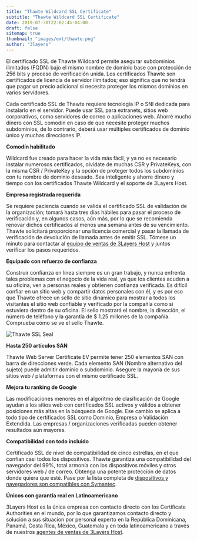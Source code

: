 ```yaml
---
title: "Thawte Wildcard SSL Certificate"
subtitle: "Thawte Wildcard SSL Certificate"
date: 2019-07-30T22:02:45-04:00
draft: false
sitemap: true
thumbnail: "images/ext/thawte.png"
author: "3layers"
---
```


El certificado SSL de Thawte Wildcard permite asegurar subdominios ilimitados (FQDN) bajo el mismo nombre de dominio base con protección de 256 bits y proceso de verificación unida. Los certificados Thawte son certificados de licencia de servidor ilimitados; eso significa que no tendrá que pagar un precio adicional si necesita proteger los mismos dominios en varios servidores.

Cada certificado SSL de Thawte requiere tecnología IP o SNI dedicada para instalarlo en el servidor. Puede usar SSL para extranets, sitios web corporativos, como servidores de correo o aplicaciones web. Ahorré mucho dinero con SSL comodín en caso de que necesite proteger muchos subdominios, de lo contrario, deberá usar múltiples certificados de dominio único y muchas direcciones IP. 

**Comodín habilitado**

Wildcard fue creado para hacer la vida más fácil, y ya no es necesario instalar numerosos certificados, olvídate de muchas CSR y PrivateKeys, con la misma CSR / PrivateKey y la opción de proteger todos los subdominios con tu nombre de dominio deseado. Sea inteligente y ahorre dinero y tiempo con los certificados Thawte Wildcard y el soporte de 3Layers Host.

**Empresa registrada requerida**

Se requiere paciencia cuando se valida el certificado SSL de validación de la organización; tomará hasta tres días hábiles para pasar el proceso de verificación y, en algunos casos, aún más, por lo que se recomienda renovar dichos certificados al menos una semana antes de su vencimiento. Thawte solicitará proporcionar una licencia comercial y pasar la llamada de verificación de devolución de llamada antes de emitir SSL. Tómese un minuto para contactar al [equipo de ventas de 3Layers Host](https://3layers.host/contact/) y juntos verificar los pasos requeridos.

**Equipado con refuerzo de confianza**

Construir confianza en línea siempre es un gran trabajo, y nunca enfrenta tales problemas con el negocio de la vida real, ya que los clientes acuden a su oficina, ven a personas reales y obtienen confianza verificada. Es difícil confiar en un sitio web y compartir datos personales con él, y es por eso que Thawte ofrece un sello de sitio dinámico para mostrar a todos los visitantes el sitio web confiable y verificado por la compañía como si estuviera dentro de su oficina. El sello mostrará el nombre, la dirección, el número de teléfono y la garantía de $ 1.25 millones de la compañía. Comprueba cómo se ve el sello Thawte.

![Thawte SSL Seal](/images/ext/thawte-seal.png)

**Hasta 250 artículos SAN**

Thawte Web Server Certificate EV permite tener 250 elementos SAN con barra de direcciones verde. Cada elemento SAN (Nombre alternativo del sujeto) puede admitir dominio o subdominio. Asegure la mayoría de sus sitios web / plataformas con el mismo certificado SSL.

**Mejora tu ranking de Google**

Las modificaciones menores en el algoritmo de clasificación de Google ayudan a los sitios web con certificados SSL activos y válidos a obtener posiciones más altas en la búsqueda de Google. Ese cambio se aplica a todo tipo de certificados SSL como Dominio, Empresa o Validación Extendida. Las empresas / organizaciones verificadas pueden obtener resultados aún mayores.

**Compatibilidad con todo incluido**

Certificado SSL de nivel de compatibilidad de cinco estrellas, en el que confían casi todos los dispositivos. Thawte garantiza una compatibilidad del navegador del 99%, total armonía con los dispositivos móviles y otros servidores web / de correo. Obtenga una potente protección de datos donde quiera que esté. Pase por la lista completa de [dispositivos y navegadores son compatibles con Symantec](https://3layers.host/blog/compatibilidad-de-dispositivos-con-ssl/).

**Únicos con garantía real en Latinoamericano**

3Layers Host es la única empresa con contacto directo con los Certificate Authorities en el mundo, por lo que garantizamos contacto directo y solución a sus situacion por personal experto en la República Dominicana, Panamá, Costa Rica, México, Guatemala y en toda latinoamericano a través de nuestros [agentes de ventas de 3Layers Host](https://3layers.host/contact/).